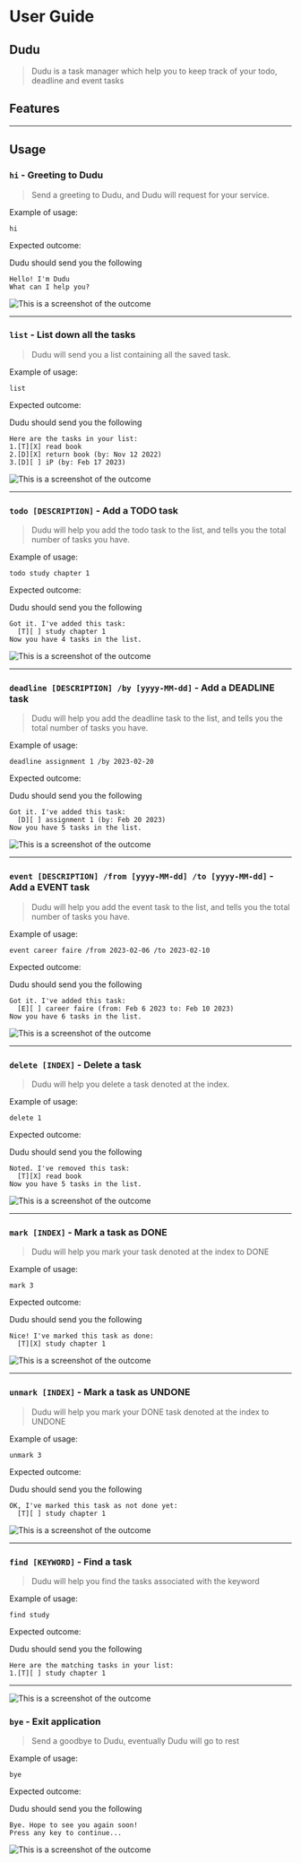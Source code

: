 # User Guide

## Dudu

> Dudu is a task manager which help you to keep track of your todo, deadline and event tasks

## Features 
<hr/>


## Usage

### `hi` - Greeting to Dudu 

> Send a greeting to Dudu, and Dudu will request for your service.

Example of usage: 

`hi`

Expected outcome:

Dudu should send you the following

```
Hello! I'm Dudu
What can I help you?
```
![This is a screenshot of the outcome](image/greeting.png)

<hr/>

### `list` - List down all the tasks

> Dudu will send you a list containing all the saved task.

Example of usage:

`list`

Expected outcome:

Dudu should send you the following

```
Here are the tasks in your list:
1.[T][X] read book
2.[D][X] return book (by: Nov 12 2022)
3.[D][ ] iP (by: Feb 17 2023)
```

![This is a screenshot of the outcome](image/list.png)

<hr/>

### `todo [DESCRIPTION]` - Add a TODO task

> Dudu will help you add the todo task to the list, and tells you the total number of tasks you have.

Example of usage:

`todo study chapter 1`

Expected outcome:

Dudu should send you the following

```
Got it. I've added this task:
  [T][ ] study chapter 1
Now you have 4 tasks in the list.
```
![This is a screenshot of the outcome](image/todo.png)

<hr/>

### `deadline [DESCRIPTION] /by [yyyy-MM-dd]` - Add a DEADLINE task

> Dudu will help you add the deadline task to the list, and tells you the total number of tasks you have.

Example of usage:

`deadline assignment 1 /by 2023-02-20`

Expected outcome:

Dudu should send you the following

```
Got it. I've added this task:
  [D][ ] assignment 1 (by: Feb 20 2023)
Now you have 5 tasks in the list.
```
![This is a screenshot of the outcome](image/deadline.png)

<hr/>

### `event [DESCRIPTION] /from [yyyy-MM-dd] /to [yyyy-MM-dd]` - Add a EVENT task

> Dudu will help you add the event task to the list, and tells you the total number of tasks you have.


Example of usage:

`event career faire /from 2023-02-06 /to 2023-02-10`

Expected outcome:

Dudu should send you the following

```
Got it. I've added this task:
  [E][ ] career faire (from: Feb 6 2023 to: Feb 10 2023)
Now you have 6 tasks in the list.
```
![This is a screenshot of the outcome](image/event.png)

<hr/>

### `delete [INDEX]` - Delete a task

> Dudu will help you delete a task denoted at the index.

Example of usage:

`delete 1`

Expected outcome:

Dudu should send you the following

```
Noted. I've removed this task:
  [T][X] read book
Now you have 5 tasks in the list.
```
![This is a screenshot of the outcome](image/delete.png)

<hr/>

### `mark [INDEX]` - Mark a task as DONE

> Dudu will help you mark your task denoted at the index to DONE

Example of usage:

`mark 3`

Expected outcome:

Dudu should send you the following

```
Nice! I've marked this task as done:
  [T][X] study chapter 1
```
![This is a screenshot of the outcome](image/mark.png)

<hr/>

### `unmark [INDEX]` - Mark a task as UNDONE

> Dudu will help you mark your DONE task denoted at the index to UNDONE

Example of usage:

`unmark 3`

Expected outcome:

Dudu should send you the following

```
OK, I've marked this task as not done yet:
  [T][ ] study chapter 1
```
![This is a screenshot of the outcome](image/unmark.png)

<hr/>

### `find [KEYWORD]` - Find a task

> Dudu will help you find the tasks associated with the keyword

Example of usage:

`find study`

Expected outcome:

Dudu should send you the following

```
Here are the matching tasks in your list:
1.[T][ ] study chapter 1
```
<hr/>

![This is a screenshot of the outcome](image/find.png)

### `bye` - Exit application

> Send a goodbye to Dudu, eventually Dudu will go to rest

Example of usage:

`bye`

Expected outcome:

Dudu should send you the following

```
Bye. Hope to see you again soon!
Press any key to continue...
```
![This is a screenshot of the outcome](image/bye.png)